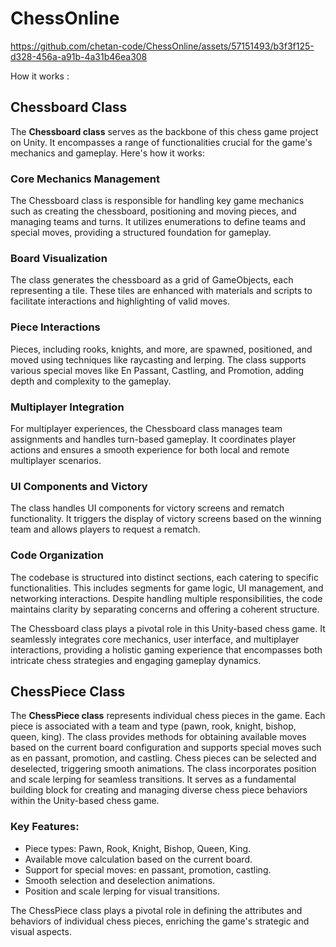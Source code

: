# ChessOnline


https://github.com/chetan-code/ChessOnline/assets/57151493/b3f3f125-d328-456a-a91b-4a31b46ea308

How it works :
## Chessboard Class

The **Chessboard class** serves as the backbone of this chess game project on Unity. It encompasses a range of functionalities crucial for the game's mechanics and gameplay. Here's how it works:

### Core Mechanics Management
The Chessboard class is responsible for handling key game mechanics such as creating the chessboard, positioning and moving pieces, and managing teams and turns. It utilizes enumerations to define teams and special moves, providing a structured foundation for gameplay.

### Board Visualization
The class generates the chessboard as a grid of GameObjects, each representing a tile. These tiles are enhanced with materials and scripts to facilitate interactions and highlighting of valid moves.

### Piece Interactions
Pieces, including rooks, knights, and more, are spawned, positioned, and moved using techniques like raycasting and lerping. The class supports various special moves like En Passant, Castling, and Promotion, adding depth and complexity to the gameplay.

### Multiplayer Integration
For multiplayer experiences, the Chessboard class manages team assignments and handles turn-based gameplay. It coordinates player actions and ensures a smooth experience for both local and remote multiplayer scenarios.

### UI Components and Victory
The class handles UI components for victory screens and rematch functionality. It triggers the display of victory screens based on the winning team and allows players to request a rematch.

### Code Organization
The codebase is structured into distinct sections, each catering to specific functionalities. This includes segments for game logic, UI management, and networking interactions. Despite handling multiple responsibilities, the code maintains clarity by separating concerns and offering a coherent structure.

The Chessboard class plays a pivotal role in this Unity-based chess game. It seamlessly integrates core mechanics, user interface, and multiplayer interactions, providing a holistic gaming experience that encompasses both intricate chess strategies and engaging gameplay dynamics.

## ChessPiece Class

The **ChessPiece class** represents individual chess pieces in the game. Each piece is associated with a team and type (pawn, rook, knight, bishop, queen, king). The class provides methods for obtaining available moves based on the current board configuration and supports special moves such as en passant, promotion, and castling. Chess pieces can be selected and deselected, triggering smooth animations. The class incorporates position and scale lerping for seamless transitions. It serves as a fundamental building block for creating and managing diverse chess piece behaviors within the Unity-based chess game.

### Key Features:
- Piece types: Pawn, Rook, Knight, Bishop, Queen, King.
- Available move calculation based on the current board.
- Support for special moves: en passant, promotion, castling.
- Smooth selection and deselection animations.
- Position and scale lerping for visual transitions.

The ChessPiece class plays a pivotal role in defining the attributes and behaviors of individual chess pieces, enriching the game's strategic and visual aspects.

